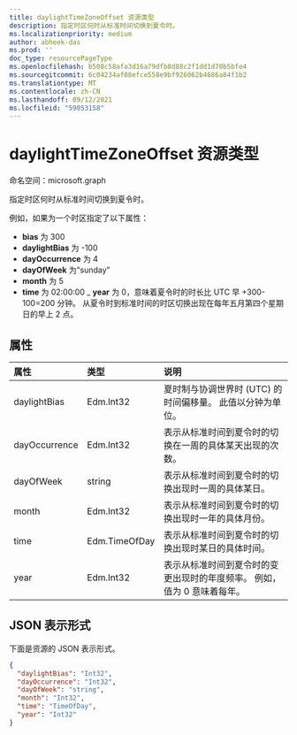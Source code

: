 ```yaml
---
title: daylightTimeZoneOffset 资源类型
description: 指定时区何时从标准时间切换到夏令时。
ms.localizationpriority: medium
author: abheek-das
ms.prod: ''
doc_type: resourcePageType
ms.openlocfilehash: b508c58afa3d16a79dfb8d88c2f1dd1d70b5bfe4
ms.sourcegitcommit: 6c04234af08efce558e9bf926062b4686a84f1b2
ms.translationtype: MT
ms.contentlocale: zh-CN
ms.lasthandoff: 09/12/2021
ms.locfileid: "59053158"
---
```

# <a name="daylighttimezoneoffset-resource-type"></a>daylightTimeZoneOffset 资源类型

命名空间：microsoft.graph

指定时区何时从标准时间切换到夏令时。

例如，如果为一个时区指定了以下属性：

- **bias** 为 300
- **daylightBias** 为 -100
- **dayOccurrence** 为 4
- **dayOfWeek** 为“sunday”
- **month** 为 5
- **time** 为 02:00:00 _ **year** 为 0，意味着夏令时的时长比 UTC 早 +300-100=200 分钟。 从夏令时到标准时间的时区切换出现在每年五月第四个星期日的早上 2 点。


## <a name="properties"></a>属性
| 属性     | 类型   |说明|
|:---------------|:--------|:----------|
| daylightBias | Edm.Int32 | 夏时制与协调世界时 (UTC) 的时间偏移量。 此值以分钟为单位。  |
| dayOccurrence | Edm.Int32 | 表示从标准时间到夏令时的切换在一周的具体某天出现的次数。 |
| dayOfWeek | string | 表示从标准时间到夏令时的切换出现时一周的具体某日。 |
| month | Edm.Int32 | 表示从标准时间到夏令时的切换出现时一年的具体月份。 |
| time | Edm.TimeOfDay | 表示从标准时间到夏令时的切换出现时某日的具体时间。 |
| year | Edm.Int32 | 表示从标准时间到夏令时的变更出现时的年度频率。 例如，值为 0 意味着每年。|


## <a name="json-representation"></a>JSON 表示形式

下面是资源的 JSON 表示形式。

<!-- {
  "blockType": "resource",
  "optionalProperties": [

  ],
  "baseType": "microsoft.graph.standardTimeZoneOffset",
  "@odata.type": "microsoft.graph.daylightTimeZoneOffset"
}-->

```json
{
  "daylightBias": "Int32",
  "dayOccurrence": "Int32",
  "dayOfWeek": "string",
  "month": "Int32",
  "time": "TimeOfDay",
  "year": "Int32"
}

```

<!-- uuid: 8fcb5dbc-d5aa-4681-8e31-b001d5168d79
2015-10-25 14:57:30 UTC -->
<!-- {
  "type": "#page.annotation",
  "description": "daylightTimeZoneOffset resource",
  "keywords": "",
  "section": "documentation",
  "tocPath": ""
}-->

